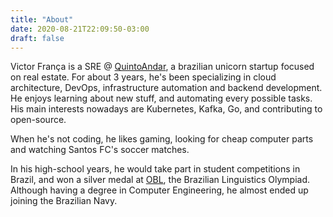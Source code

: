 ```yaml
---
title: "About"
date: 2020-08-21T22:09:50-03:00
draft: false
---
```


Victor França is a SRE @ [QuintoAndar](https://quintoandar.com.br), a brazilian unicorn startup focused on real estate. For about 3 years, he's been specializing in cloud architecture, DevOps, infrastructure automation and backend development. He enjoys learning about new stuff, and automating every possible tasks. His main interests nowadays are Kubernetes, Kafka, Go, and contributing to open-source. 

When he's not coding, he likes gaming, looking for cheap computer parts and watching Santos FC's soccer matches.

In his high-school years, he would take part in student competitions in Brazil, and won a silver medal at [OBL](https://obling.org), the Brazilian Linguistics Olympiad. Although having a degree in Computer Engineering, he almost ended up joining the Brazilian Navy.
